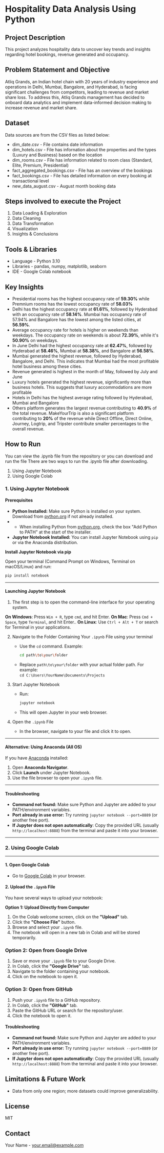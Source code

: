 # Hospitality Data Analysis Using Python

## Project Description
This project analyzes hospitality data to uncover key trends and insights regarding hotel bookings, revenue generated and occupancy.

## Problem Statement and Objective
Atliq Grands, an Indian hotel chain with 20 years of industry experience and operations in Delhi, Mumbai, Bangalore, and Hyderabad, is facing significant challenges from competitors, leading to revenue and market share loss. To address this, Atliq Grands management has decided to onboard data analytics and implement data-informed decision making to increase revenue and market share.

## Dataset
Data sources are from the CSV files as listed below:
- dim_date.csv - File contains date information
- dim_hotels.csv - File has infornation about the properties and the types (Luxury and Business) based on the location
- dim_rooms.csv - File has information related to room class (Standard, Elite, Premium, Presidential)
- fact_aggregated_bookings.csv - File has an overview of the bookings
- fact_bookings.csv - File has detailed information on every booking at transactional level
- new_data_august.csv - August month booking data

## Steps involved to execute the Project
1. Data Loading & Exploration
2. Data Cleaning
3. Data Transformation
4. Visualization
5. Insights & Conclusions

## Tools & Libraries
- Language - Python 3.10
- Libraries - pandas, numpy, matplotlib, seaborn
- IDE - Google Colab notebook

## Key Insights
- Presidential rooms has the highest occupancy rate of **59.30%** while Premnium rooms has the lowest occupancy rate of **58.03%**
- Delhi has the highest occupancy rate at **61.61%**, followed by Hyderabad with an occupancy rate of **58.14%**. Mumbai has occupancy rate of 57.94% and Bangalore has the lowest among the listed cities, at **56.59%**.
- Average occupancy rate for hotels is higher on weekends than weekdays. The occupancy rate on weekends is about **72.39%**, while it's **50.90%** on weekdays.
- In June Delhi had the highest occupancy rate at **62.47%**, followed by Hyderabad at **58.46%**, Mumbai at **58.38%**, and Bangalore at **56.58%**.
- Mumbai generated the highest revenue, followed by Hyderabad, Bangalore, and Delhi. This indicates that Mumbai had the most profitable hotel business among these cities.
- Revenue generated is highest in the month of May, followed by July and June
- Luxury hotels generated the highest revenue, significantly more than business hotels. This suggests that luxury accommodations are more profitable
- Hotels in Delhi has the highest average rating followed by Hyderabad, Mumbai and Bangalore
- Others platform generates the largest revenue contributing to **40.9%** of the total revenue. MakeYourTrip is also a significant platform contributing to **20%** of the revenue while Direct Offline, Direct Online, Journey, Logtrip, and Tripster contribute smaller percentages to the overall revenue.
  
## How to Run
You can view the .ipynb file from the repository or you can download and run the file
There are two ways to run the .ipynb file after downloading.
1. Using Jupyter Notebook
2. Using Google Colab
   
### **1. Using Jupyter Notebook**

#### Prerequisites

- **Python Installed:** Make sure Python is installed on your system. Download from [python.org](https://www.python.org/downloads/) if not already installed.
- -  When installing Python from [python.org](https://www.python.org/), check the box "Add Python to PATH" at the start of the installer.
- **Jupyter Notebook Installed:** You can install Jupyter Notebook using `pip` or via the Anaconda distribution.

**Install Jupyter Notebook via pip**

Open your terminal (Command Prompt on Windows, Terminal on macOS/Linux) and run:

```bash
pip install notebook
```

---
#### **Launching Jupyter Notebook**

1. The first step is to open the command-line interface for your operating system.

**On Windows**: Press `Win + R`, type `cmd`, and hit Enter.
**On Mac**: Press `Cmd + Space`, type `Terminal`, and hit Enter..
**On Linux**: Use `Ctrl + Alt + T` or search for Terminal in your applications.

2. Navigate to the Folder Containing Your `.ipynb` File using your terminal
   - Use the `cd` command. Example:
     ```bash
     cd path\to\your\folder
     ```
   - Replace `path\to\your\folder` with your actual folder path. For example:  
     `cd C:\Users\YourName\Documents\Projects`

3. Start Jupyter Notebook
   - Run:
     ```bash
     jupyter notebook
     ```
   - This will open Jupyter in your web browser.

4. Open the `.ipynb` File
   - In the browser, navigate to your file and click it to open.

---

#### **Alternative: Using Anaconda (All OS)**

If you have [Anaconda](https://www.anaconda.com/products/distribution) installed:

1. Open **Anaconda Navigator**.
2. Click **Launch** under Jupyter Notebook.
3. Use the file browser to open your `.ipynb` file.

---

#### **Troubleshooting**

- **Command not found:** Make sure Python and Jupyter are added to your PATH/environment variables.
- **Port already in use error:** Try running `jupyter notebook --port=8889` (or another free port).
- **If Jupyter does not open automatically**: Copy the provided URL (usually `http://localhost:8888`) from the terminal and paste it into your browser.

---

### **2. Using Google Colab**

---

#### **1. Open Google Colab**
- Go to [Google Colab](https://colab.research.google.com/) in your browser.
  
#### **2. Upload the `.ipynb` File**
You have several ways to upload your notebook:

**Option 1: Upload Directly from Computer**
1. On the Colab welcome screen, click on the **"Upload"** tab.
2. Click the **"Choose File"** button.
3. Browse and select your `.ipynb` file.
4. The notebook will open in a new tab in Colab and will be stored temporarily.

### **Option 2: Open from Google Drive**
1. Save or move your `.ipynb` file to your Google Drive.
2. In Colab, click the **"Google Drive"** tab.
3. Navigate to the folder containing your notebook.
4. Click on the notebook to open it.

### **Option 3: Open from GitHub**
1. Push your `.ipynb` file to a GitHub repository.
2. In Colab, click the **"GitHub"** tab.
3. Paste the GitHub URL or search for the repository/user.
4. Click the notebook to open it.


#### **Troubleshooting**

- **Command not found:** Make sure Python and Jupyter are added to your PATH/environment variables.
- **Port already in use error:** Try running `jupyter notebook --port=8889` (or another free port).
- **If Jupyter does not open automatically**: Copy the provided URL (usually `http://localhost:8888`) from the terminal and paste it into your browser.


## Limitations & Future Work
- Data from only one region; more datasets could improve generalizability.

## License
MIT

## Contact
Your Name - your.email@example.com
